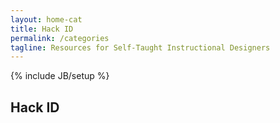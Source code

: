 ```yaml
---
layout: home-cat
title: Hack ID
permalink: /categories
tagline: Resources for Self-Taught Instructional Designers
---
```

{% include JB/setup %}

## Hack ID
